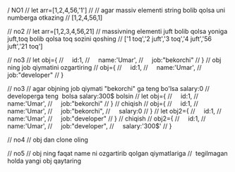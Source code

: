 / NO1
// let arr=[1,2,4,56,'1']
// // agar massiv elementi string bolib qolsa uni numberga otkazing
// [1,2,4,56,1]

// no2
// let arr=[1,2,3,4,56,21]
// massivning elementi juft bolib qolsa yoniga juft,toq bolib qolsa toq sozini qoshing
// ['1 toq','2 juft','3 toq','4 juft','56 juft','21 toq']

// no3
// let obj={
//     id:1,
//     name:'Umar',
//     job:"bekorchi"
// }
// obj ning job qiymatini ozgartiring
// obj={
//     id:1,
//     name:'Umar',
//     job:"developer"
// }

// no3
// agar objning job qiymati "bekorchi" ga teng bo'lsa salary:0
// developerga teng  bolsa salary:300$ bolsin 
// let obj={
//     id:1,
//     name:'Umar',
//     job:"bekorchi"
// } 
// chiqish
// obj={
//     id:1,
//     name:'Umar',
//     job:"bekorchi",
//     salary:0
// } 
// let obj2={
//     id:1,
//     name:'Umar',
//     job:"developer"
// } 
// chiqish
// obj2={
//     id:1,
//     name:'Umar',
//     job:"developer",
//     salary:'300$'
// } 

// no4 
// obj dan clone oling

// no5
// obj ning faqat name ni ozgartirib qolgan qiymatlariga
//  tegilmagan holda yangi obj qaytaring